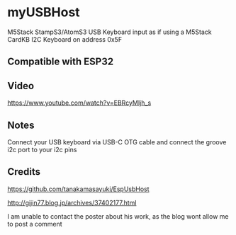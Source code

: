 # myUSBHost
M5Stack StampS3/AtomS3 USB Keyboard input as if using a M5Stack CardKB I2C Keyboard on address 0x5F

## Compatible with ESP32

## Video

https://www.youtube.com/watch?v=EBRcyMIjh_s

## Notes

Connect your USB keyboard via USB-C OTG cable and connect the groove i2c port to your i2c pins

## Credits

https://github.com/tanakamasayuki/EspUsbHost

http://gijin77.blog.jp/archives/37402177.html

I am unable to contact the poster about his work, as the blog wont allow me to post a comment


